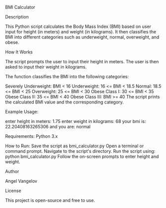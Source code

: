 BMI Calculator

Description

This Python script calculates the Body Mass Index (BMI) based on user input for height (in meters) and weight (in kilograms). It then classifies the BMI into different categories such as underweight, normal, overweight, and obese.

How It Works

The script prompts the user to input their height in meters.
The user is then asked to input their weight in kilograms.


The function classifies the BMI into the following categories:

Severely Underweight: BMI < 16
Underweight: 16 <= BMI < 18.5
Normal: 18.5 <= BMI < 25
Overweight: 25 <= BMI < 30
Obese Class I: 30 <= BMI < 35
Obese Class II: 35 <= BMI < 40
Obese Class III: BMI >= 40
The script prints the calculated BMI value and the corresponding category.

Example Usage:

enter height in meters: 1.75
enter weight in kilograms: 68
your bmi is: 22.20408163265306 and you are: normal

Requirements:
Python 3.x

How to Run:
Save the script as bmi_calculator.py
Open a terminal or command prompt.
Navigate to the script's directory.
Run the script using:
python bmi_calculator.py
Follow the on-screen prompts to enter height and weight.

Author

Angel Vangelov

License

This project is open-source and free to use.

